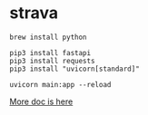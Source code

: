 # strava
```
brew install python

pip3 install fastapi
pip3 install requests
pip3 install "uvicorn[standard]"

uvicorn main:app --reload
```

[More doc is here](doc.md)
